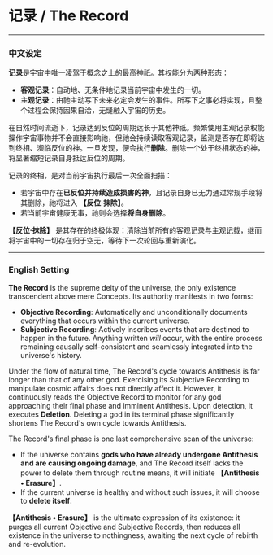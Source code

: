 # 记录 / The Record

---

### 中文设定

**记录**是宇宙中唯一凌驾于概念之上的最高神祇。其权能分为两种形态：

* **客观记录**：自动地、无条件地记录当前宇宙中发生的一切。
* **主观记录**：由祂主动写下未来必定会发生的事件。所写下之事必将实现，且整个过程会保持因果自洽，无缝融入宇宙的历史。

在自然时间流逝下，记录达到反位的周期远长于其他神祇。频繁使用主观记录权能操作宇宙事物并不会直接影响祂，但祂会持续读取客观记录，监测是否存在即将达到终相、濒临反位的神。一旦发现，便会执行**删除**。删除一个处于终相状态的神，将显著缩短记录自身抵达反位的周期。

记录的终相，是对当前宇宙执行最后一次全面扫描：
* 若宇宙中存在**已反位并持续造成损害的神**，且记录自身已无力通过常规手段将其删除，祂将进入 **【反位·抹除】**。
* 若当前宇宙健康无事，祂则会选择**将自身删除**。

**【反位·抹除】** 是其存在的终极体现：清除当前所有的客观记录与主观记载，继而将宇宙中的一切存在归于空无，等待下一次轮回与重新演化。

---

### English Setting

**The Record** is the supreme deity of the universe, the only existence transcendent above mere Concepts. Its authority manifests in two forms:

* **Objective Recording**: Automatically and unconditionally documents everything that occurs within the current universe.
* **Subjective Recording**: Actively inscribes events that are destined to happen in the future. Anything written *will* occur, with the entire process remaining causally self-consistent and seamlessly integrated into the universe's history.

Under the flow of natural time, The Record's cycle towards Antithesis is far longer than that of any other god. Exercising its Subjective Recording to manipulate cosmic affairs does not directly affect it. However, it continuously reads the Objective Record to monitor for any god approaching their final phase and imminent Antithesis. Upon detection, it executes **Deletion**. Deleting a god in its terminal phase significantly shortens The Record's own cycle towards Antithesis.

The Record's final phase is one last comprehensive scan of the universe:
* If the universe contains **gods who have already undergone Antithesis and are causing ongoing damage**, and The Record itself lacks the power to delete them through routine means, it will initiate **【Antithesis • Erasure】**.
* If the current universe is healthy and without such issues, it will choose to **delete itself**.

**【Antithesis • Erasure】** is the ultimate expression of its existence: it purges all current Objective and Subjective Records, then reduces all existence in the universe to nothingness, awaiting the next cycle of rebirth and re-evolution.
